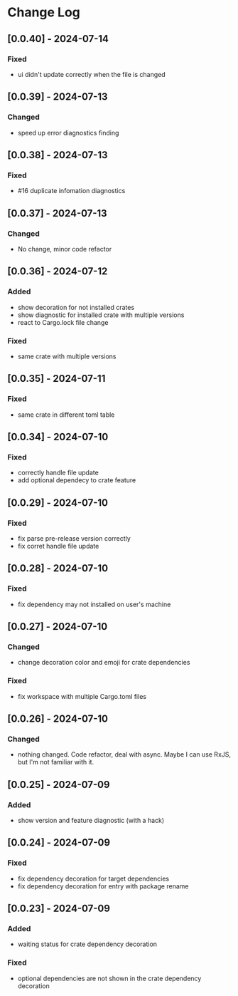 # Change Log

## [0.0.40] - 2024-07-14

### Fixed

- ui didn't update correctly when the file is changed

## [0.0.39] - 2024-07-13

### Changed

- speed up error diagnostics finding

## [0.0.38] - 2024-07-13

### Fixed

- #16 duplicate infomation diagnostics

## [0.0.37] - 2024-07-13

### Changed

- No change, minor code refactor

## [0.0.36] - 2024-07-12

### Added

- show decoration for not installed crates
- show diagnostic for installed crate with multiple versions
- react to Cargo.lock file change

### Fixed

- same crate with multiple versions

## [0.0.35] - 2024-07-11

### Fixed

- same crate in different toml table

## [0.0.34] - 2024-07-10

### Fixed

- correctly handle file update
- add optional dependecy to crate feature

## [0.0.29] - 2024-07-10

### Fixed

- fix parse pre-release version correctly
- fix corret handle file update

## [0.0.28] - 2024-07-10

### Fixed

- fix dependency may not installed on user's machine

## [0.0.27] - 2024-07-10

### Changed

- change decoration color and emoji for crate dependencies

### Fixed

- fix workspace with multiple Cargo.toml files

## [0.0.26] - 2024-07-10

### Changed

- nothing changed. Code refactor, deal with async. Maybe I can use RxJS, but I'm not familiar with it.

## [0.0.25] - 2024-07-09

### Added

- show version and feature diagnostic (with a hack)

## [0.0.24] - 2024-07-09

### Fixed

- fix dependency decoration for target dependencies
- fix dependency decoration for entry with package rename

## [0.0.23] - 2024-07-09

### Added

- waiting status for crate dependency decoration

### Fixed

- optional dependencies are not shown in the crate dependency decoration
